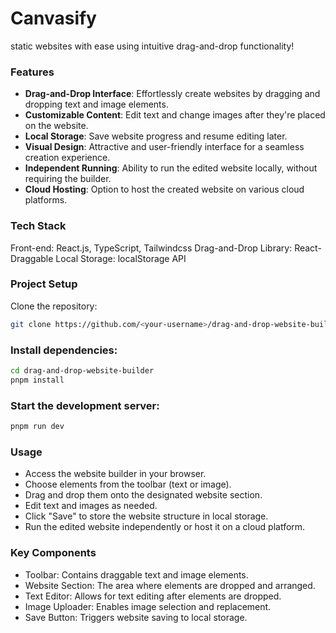 # Canvasify
static websites with ease using intuitive drag-and-drop functionality!

### Features

* **Drag-and-Drop Interface**: Effortlessly create websites by dragging and dropping text and image elements.
* **Customizable Content**: Edit text and change images after they're placed on the website.
* **Local Storage**: Save website progress and resume editing later.
* **Visual Design**: Attractive and user-friendly interface for a seamless creation experience.
* **Independent Running**:  Ability to run the edited website locally, without requiring the builder.
* **Cloud Hosting**: Option to host the created website on various cloud platforms.

### Tech Stack

Front-end: React.js, TypeScript, Tailwindcss
Drag-and-Drop Library: React-Draggable
Local Storage: localStorage API

### Project Setup
Clone the repository:
```Bash
git clone https://github.com/<your-username>/drag-and-drop-website-builder.git
```

### Install dependencies:
```Bash
cd drag-and-drop-website-builder
pnpm install
```
### Start the development server:
```Bash
pnpm run dev
```

### Usage

* Access the website builder in your browser.
* Choose elements from the toolbar (text or image).
* Drag and drop them onto the designated website section.
* Edit text and images as needed.
* Click "Save" to store the website structure in local storage.
* Run the edited website independently or host it on a cloud platform.

### Key Components

* Toolbar: Contains draggable text and image elements.
* Website Section: The area where elements are dropped and arranged.
* Text Editor: Allows for text editing after elements are dropped.
* Image Uploader: Enables image selection and replacement.
* Save Button: Triggers website saving to local storage.
